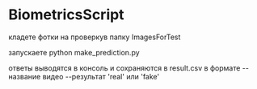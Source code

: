 # BiometricsScript

кладете фотки на проверкув папку ImagesForTest

запускаете python make_prediction.py

ответы выводятся в консоль и сохраняются в result.csv в формате --название видео --результат 'real' или 'fake'
